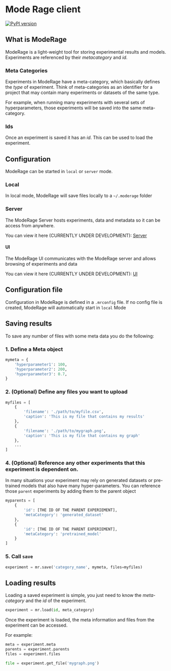 # Mode Rage client

[![PyPI version](https://badge.fury.io/py/moderage-python.svg)](https://badge.fury.io/py/moderage-python)

## What is ModeRage

ModeRage is a light-weight tool for storing experimental results and models. Experiments are referenced by their 
*metacategory* and *id*.

### Meta Categories

Experiments in ModeRage have a meta-category, which basically defines the *type* of experiment. 
Think of meta-categories as an identifier for a project that may contain many experiments or datasets of the same type.

For example, when running many experiments with several sets of hyperparameters, those experiments will be saved into 
the same meta-category.

### Ids

Once an experiment is saved it has an *id*. This can be used to load the experiment.

## Configuration

ModeRage can be started in `local` or `server` mode.

### Local

In local mode, ModeRage will save files locally to a `~/.moderage` folder

### Server

The ModeRage Server hosts experiments, data and metadata so it can be access from anywhere. 

You can view it here (CURRENTLY UNDER DEVELOPMENT):
[Server](https://gitlab.com/chrisbam4d/modage-backend)

#### UI

The ModeRage UI communicates with the ModeRage server and allows browsing of experiments and data

You can view it here (CURRENTLY UNDER DEVELOPMENT):
[UI](https://gitlab.com/chrisbam4d/moderage-ui)

## Configuration file

Configuration in ModeRage is defined in a `.mrconfig` file. If no config file is created, 
ModeRage will automatically start in `local` Mode

## Saving results

To save any number of files with some meta data you do the following:

### 1. Define a Meta object

```python
mymeta = {
    'hyperparameter1': 100,
    'hyperparameter2': 200,
    'hyperparameter3': 0.7,
}
```

### 2. (Optional) Define any files you want to upload

```python
myfiles = [
    {
        'filename': './path/to/myfile.csv',
        'caption': 'This is my file that contains my results'
    },
    {
        'filename': './path/to/mygraph.png',
        'caption': 'This is my file that contains my graph'
    },
    ...
]
```

### 4. (Optional) Reference any other experiments that this experiment is dependent on.

In many situations your experiment may rely on generated datasets or pre-trained models that also have many hyper-parameters.
You can reference those `parent` experiments by adding them to the parent object

```python
myparents = [
    {
        'id': [THE ID OF THE PARENT EXPERIEMENT],
        'metaCategory': 'generated_dataset'
    },
    {
        'id': [THE ID OF THE PARENT EXPERIEMENT],
        'metaCategory': 'pretrained_model'
    }
]
```

### 5. Call `save`

```python
experiment = mr.save('category_name', mymeta, files=myfiles)
```

## Loading results

Loading a saved experiment is simple, you just need to know the *meta-category* and the *id* of the experiment.

```python
experiment = mr.load(id, meta_category)
```

Once the experiment is loaded, the meta information and files from the experiment can be accessed.

For example: 
```python
meta = experiment.meta
parents = experiment.parents
files = experiment.files

file = experiment.get_file('mygraph.png')
```


